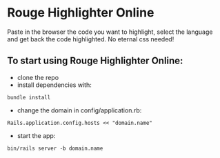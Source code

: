 # Rouge Highlighter Online

Paste in the browser the code you want to highlight, select the language and get back the code highlighted. No eternal css needed!

## To start using Rouge Highlighter Online:

* clone the repo
* install dependencies with:
```
bundle install
```

* change the domain in config/application.rb:
```
Rails.application.config.hosts << "domain.name"
```

* start the app:
```
bin/rails server -b domain.name
```
